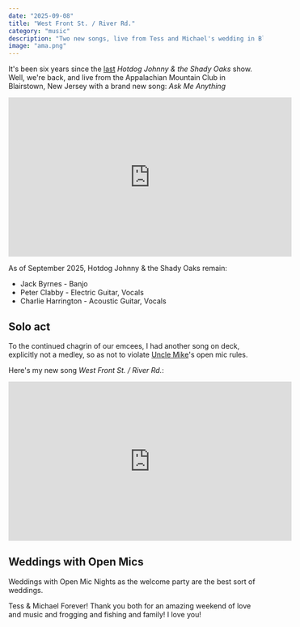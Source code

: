 ```yaml
---
date: "2025-09-08"
title: "West Front St. / River Rd."
category: "music"
description: "Two new songs, live from Tess and Michael's wedding in Blairstown, New Jersey"
image: "ama.png"
---
```


It's been six years since the [last](/bullet-train-to-merlins-grave) *Hotdog Johnny & the Shady Oaks* show. Well, we're back, and live from the Appalachian Mountain Club in Blairstown, New Jersey with a brand new song: *Ask Me Anything*

<iframe width="560" height="315" src="https://www.youtube.com/embed/utU1hV8dT88?si=UtsHJ0kv9Ug6xxsu" title="YouTube video player" frameborder="0" allow="accelerometer; autoplay; clipboard-write; encrypted-media; gyroscope; picture-in-picture; web-share" referrerpolicy="strict-origin-when-cross-origin" allowfullscreen></iframe>

As of September 2025, Hotdog Johnny & the Shady Oaks remain:
* Jack Byrnes - Banjo
* Peter Clabby - Electric Guitar, Vocals
* Charlie Harrington - Acoustic Guitar, Vocals

## Solo act

To the continued chagrin of our emcees, I had another song on deck, explicitly not a medley, so as not to violate [Uncle Mike](https://www.tellyouwhatpodcast.com/)'s open mic rules. 

Here's my new song *West Front St. / River Rd.*:

<iframe width="560" height="315" src="https://www.youtube.com/embed/Z4vgqJbF2hk?si=yiX2226EDkl5lvQJ" title="YouTube video player" frameborder="0" allow="accelerometer; autoplay; clipboard-write; encrypted-media; gyroscope; picture-in-picture; web-share" referrerpolicy="strict-origin-when-cross-origin" allowfullscreen></iframe>

## Weddings with Open Mics

Weddings with Open Mic Nights as the welcome party are the best sort of weddings.

Tess & Michael Forever! Thank you both for an amazing weekend of love and music and frogging and fishing and family! I love you!